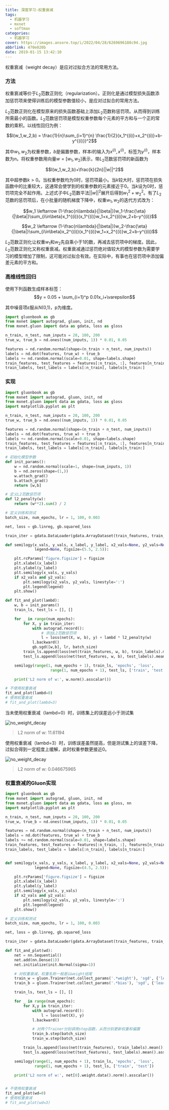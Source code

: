 ```yaml
---
title: 深度学习-权重衰减
tags:
  - 机器学习
  - mxnet
  - softmax
categories:
  - 机器学习
cover: https://images.ansore.top/i/2022/04/28/6269696188c94.jpg
abbrlink: 470e020b
date: 2019-01-15 13:42:10
---
```


权重衰减（weight decay）是应对过拟合方法的常用方法。

### 方法

权重衰减等价于$L_2$范数正则化（regularization）。正则化是通过模型损失函数添加惩罚项来使得训练后的模型参数值较小，是应对过拟合的常用方法。

$L_2$范数正则化在模型原来的损失函数基础上添加$L_2$范数称惩罚项。从而得到训练所需最小的函数。$L_2$范数惩罚项是模型权重参数每个元素的平方和与一个正的常数的乘积。以线性回归为例：

$$l(w_1,w_2,b) = \frac{1}{n}\sum_{i=1}^{n} \frac{1}{2}(x_1^{(i)}+x_2^{(i)}+b-y^{(i)})^2​$$

其中$w_1,w_2$为权重参数，$b$是偏置参数，样本$i$的输入为$x^{(i)}, x^{(i)}$，标签为$y^{(i)}$，样本数为$n$。将权重参数用向量$w=[w_1,w_2]$表示，带$L_2$范数惩罚项的新函数为

$$l(w_1,w_2,b)+\frac{k}{2n}||w||^2$$

其中超参数$k>0$。当权重参数均为0时，惩罚项最小。当$k$较大时，惩罚项在损失函数中的比重较大，这通常会使学到的权重参数的元素接近于0。当$k$设为0时，惩罚项完全不起作用。上述式子中$L_2$范数平法$||w||^2$展开后得到$w_1^2+w_2^2$。有了$L_2$范数的惩罚项后，在小批量的随机梯度下降中，权重$w_1,w_2$的迭代方式改为：

$$w_1 \leftarrow (1-\frac{n\lambda}{|\beta|})w_1-\frac{\eta}{|\beta|}\sum_{i\in\beta}x_1^{(i)}(x_1^{(i)}w_1+x_2^{(i)}w_2+b-y^{(i)}$$

$$w_2 \leftarrow (1-\frac{n\lambda}{|\beta|})w_2-\frac{\eta}{|\beta|}\sum_{i\in\beta}x_2^{(i)}(x_1^{(i)}w_1+x_2^{(i)}w_2+b-y^{(i)}$$

$L_2​$范数正则化让权重$w_1​$和$w_2​$先自乘小于1的数，再减去惩罚项中的梯度。因此，$L_2​$范数正则化又称权重衰减。权重衰减通过惩罚绝对值较大的模型参数为需要学习的模型增加了限制，这可能对过拟合有效。在实际中，有事也在惩罚项中添加偏差元素的平方和。

### 高维线性回归

使用下列函数生成样本标签：
$$y = 0.05 + \sum_{i=1}^p 0.01x_i+\varepsilon​$$

其中噪音项$\varepsilon$服从N(0,1)，p为维度。

```python
import gluonbook as gb
from mxnet import autograd, gluon, init, nd
from mxnet.gluon import data as gdata, loss as gloss

n_train, n_test, num_inputs = 20, 100, 200
true_w, true_b = nd.ones((num_inputs, 1)) * 0.01, 0.05

features = nd.random.normal(shape=(n_train + n_test, num_inputs))
labels = nd.dot(features, true_w) + true_b
labels += nd.random.normal(scale=0.01, shape=labels.shape)
train_features, test_features = features[:n_train, :], features[n_train:, :]
train_labels, test_labels = labels[:n_train], labels[n_train:]
```

### 实现

```python
import gluonbook as gb
from mxnet import autograd, gluon, init, nd
from mxnet.gluon import data as gdata, loss as gloss
import matplotlib.pyplot as plt

n_train, n_test, num_inputs = 20, 100, 200
true_w, true_b = nd.ones((num_inputs, 1)) * 0.01, 0.05

features = nd.random.normal(shape=(n_train + n_test, num_inputs))
labels = nd.dot(features, true_w) + true_b
labels += nd.random.normal(scale=0.01, shape=labels.shape)
train_features, test_features = features[:n_train, :], features[n_train:, :]
train_labels, test_labels = labels[:n_train], labels[n_train:]

# 初始化模型参数
def init_params():
    w = nd.random.normal(scale=1, shape=(num_inputs, 1))
    b = nd.zeros(shape=(1,))
    w.attach_grad()
    b.attach_grad()
    return [w,b]

# 定义L2范数惩罚项
def l2_penalty(w):
    return (w**2).sum() / 2

# 定义训练和测试
batch_size, num_epochs, lr = 1, 100, 0.003

net, loss = gb.linreg, gb.squared_loss

train_iter = gdata.DataLoader(gdata.ArrayDataset(train_features, train_labels), batch_size, shuffle=True)

def semilogy(x_vals, y_vals, x_label, y_label, x2_vals=None, y2_vals=None,
             legend=None, figsize=(5.5, 2.5)):

    plt.rcParams['figure.figsize'] = figsize
    plt.xlabel(x_label)
    plt.ylabel(y_label)
    plt.semilogy(x_vals, y_vals)
    if x2_vals and y2_vals:
        plt.semilogy(x2_vals, y2_vals, linestyle=':')
        plt.legend(legend)
    plt.show()

def fit_and_plot(lambd):
    w, b = init_params()
    train_ls, test_ls = [], []

    for _ in range(num_epochs):
        for X, y in train_iter:
            with autograd.record():
                # 添加L2范数惩罚项
                l = loss(net(X, w, b), y) + lambd * l2_penalty(w)
            l.backward()
            gb.sgd([w,b], lr, batch_size)
        train_ls.append(loss(net(train_features, w, b), train_labels).mean().asscalar())
        test_ls.append(loss(net(test_features, w, b), test_labels).mean().asscalar())

    semilogy(range(1, num_epochs + 1), train_ls, 'epochs', 'loss',
                    range(1, num_epochs + 1), test_ls, ['train', 'test'])

    print('L2 norm of w:', w.norm().asscalar())

# 不使用权重衰减
fit_and_plot(lambd=0)
# 使用权重衰减
# fit_and_plot(lambd=3)
```

当未使用权重衰减（lambd=0）时，训练集上的误差远小于测试集

![no_weight_decay](/images/machine_learning/weight_decay/no_weight_decay.png)

> L2 norm of w: 11.61194

使用权重衰减（lambd=3）时，训练误差虽然提高，但是测试集上的误差下降，过拟合得到一定程度上缓解，此时权重参数更接近0。

![no_weight_decay](/images/machine_learning/weight_decay/weight_decay.png)

> L2 norm of w: 0.046675965

### 权重衰减的Gluon实现

```python
import gluonbook as gb
from mxnet import autograd, gluon, init, nd
from mxnet.gluon import data as gdata, loss as gloss, nn
import matplotlib.pyplot as plt

n_train, n_test, num_inputs = 20, 100, 200
true_w, true_b = nd.ones((num_inputs, 1)) * 0.01, 0.05

features = nd.random.normal(shape=(n_train + n_test, num_inputs))
labels = nd.dot(features, true_w) + true_b
labels += nd.random.normal(scale=0.01, shape=labels.shape)
train_features, test_features = features[:n_train, :], features[n_train:, :]
train_labels, test_labels = labels[:n_train], labels[n_train:]


def semilogy(x_vals, y_vals, x_label, y_label, x2_vals=None, y2_vals=None,
             legend=None, figsize=(4.5, 2.5)):

    plt.rcParams['figure.figsize'] = figsize
    plt.xlabel(x_label)
    plt.ylabel(y_label)
    plt.semilogy(x_vals, y_vals)
    if x2_vals and y2_vals:
        plt.semilogy(x2_vals, y2_vals, linestyle=':')
        plt.legend(legend)
    plt.show()

# 定义训练和测试
batch_size, num_epochs, lr = 1, 100, 0.003

net, loss = gb.linreg, gb.squared_loss

train_iter = gdata.DataLoader(gdata.ArrayDataset(train_features, train_labels), batch_size, shuffle=True)

def fit_and_plot(wd):
    net = nn.Sequential()
    net.add(nn.Dense(1))
    net.initialize(init.Normal(sigma=1))

    # 对权重衰减，权重名称一般是以weight结尾
    train_w = gluon.Trainer(net.collect_params('.*weight'), 'sgd', {'learning_rate': lr, 'wd': wd})
    train_b = gluon.Trainer(net.collect_params('.*bias'), 'sgd', {'learning_rate': lr})

    train_ls, test_ls = [], []

    for _ in range(num_epochs):
        for X,y in train_iter:
            with autograd.record():
                l = loss(net(X), y)
            l.backward()

            # 对两个Trainer分别调用step函数，从而分别更新权重和偏置
            train_b.step(batch_size)
            train_w.step(batch_size)

        train_ls.append(loss(net(train_features), train_labels).mean().asscalar())
        test_ls.append(loss(net(test_features), test_labels).mean().asscalar())

    semilogy(range(1, num_epochs + 1), train_ls, 'epochs', 'loss',
             range(1, num_epochs + 1), test_ls, ['train', 'test'])

    print('L2 norm of w:', net[0].weight.data().norm().asscalar())


# 不使用权重衰减
fit_and_plot(wd=0)
# 使用权重衰减
# fit_and_plot(wd=3)
```

